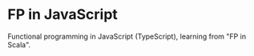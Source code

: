 FP in JavaScript
==========
Functional programming in JavaScript (TypeScript), learning from "FP in Scala".
